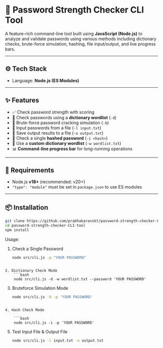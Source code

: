 # 🔐 Password Strength Checker CLI Tool

A feature-rich command-line tool built using **JavaScript (Node.js)** to analyze and validate passwords using various methods including dictionary checks, brute-force simulation, hashing, file input/output, and live progress bars.

---

## ⚙️ Tech Stack

- Language: **Node.js (ES Modules)**

---

## ✨ Features

- ✅ Check password strength with scoring
- 📖 Check passwords using a **dictionary wordlist** (`-d`)
- 🧠 Brute-force password cracking simulation (`-b`)
- 📂 Input passwords from a file (`-l input.txt`)
- 📝 Save output results to a file (`-o output.txt`)
- 🔐 Check a single **hashed password** (`-i <hash>`)
- 🧾 Use a **custom dictionary wordlist** (`-w wordlist.txt`)
- 📊 **Command-line progress bar** for long-running operations

---

## 🧰 Requirements

- Node.js **v18+** (recommended: v20+)
- `"type": "module"` must be set in `package.json` to use ES modules

---

## 📦 Installation

```bash
git clone https://github.com/prabhakaranskt/password-strength-checker-CLI-tool.git
cd password-strength-checker-CLI-tool
npm install
```


Usage:

1. Check a Single Password
    ```bash
    node src/cli.js -p "YOUR PASSWORD"
```

2. Dictionary Check Mode
    ```bash
    node src/cli.js -d -w wordlist.txt --password 'YOUR PASSWORD'
```

3. Bruteforce Simulation Mode
    ```bash
    node src/cli.js -b -p 'YOUR PASSWORD'
```

4. Hash Check Mode

    ```bash
    node src/cli.js -i -p 'YOUR PASSWORD'
```

5. Test Input File & Output File
    ```bash
    node src/cli.js -l input.txt -o output.txt
```
